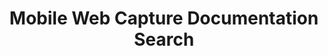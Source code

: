 ---
layout: search-page
title: Mobile Web Capture Documentation Search
keywords: Mobile Web Capture Documentation Search
cx: a671e766504a74330
---